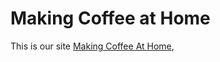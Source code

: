 # Making Coffee at Home

This is our site [Making Coffee At Home](https://making-coffee.github.io/),

